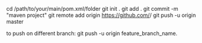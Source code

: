 cd /path/to/your/main/pom.xml/folder
git init .
git add .
git commit -m "maven project"
git remote add origin https://github.com/<me>/<myrepo>
git push -u origin master

to push on different branch:
  git push -u origin feature_branch_name.
